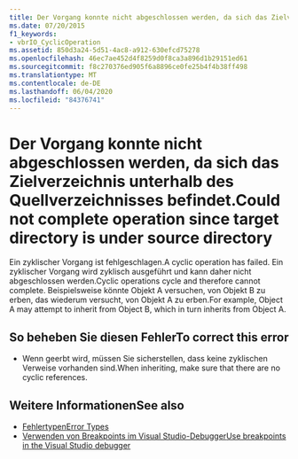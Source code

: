 ```yaml
---
title: Der Vorgang konnte nicht abgeschlossen werden, da sich das Zielverzeichnis unterhalb des Quellverzeichnisses befindet.
ms.date: 07/20/2015
f1_keywords:
- vbrIO_CyclicOperation
ms.assetid: 850d3a24-5d51-4ac8-a912-630efcd75278
ms.openlocfilehash: 46ec7ae452d4f8259d0f8ca3a896d1b29151ed61
ms.sourcegitcommit: f8c270376ed905f6a8896ce0fe25b4f4b38ff498
ms.translationtype: MT
ms.contentlocale: de-DE
ms.lasthandoff: 06/04/2020
ms.locfileid: "84376741"
---
```

# <a name="could-not-complete-operation-since-target-directory-is-under-source-directory"></a><span data-ttu-id="956f8-102">Der Vorgang konnte nicht abgeschlossen werden, da sich das Zielverzeichnis unterhalb des Quellverzeichnisses befindet.</span><span class="sxs-lookup"><span data-stu-id="956f8-102">Could not complete operation since target directory is under source directory</span></span>
<span data-ttu-id="956f8-103">Ein zyklischer Vorgang ist fehlgeschlagen.</span><span class="sxs-lookup"><span data-stu-id="956f8-103">A cyclic operation has failed.</span></span> <span data-ttu-id="956f8-104">Ein zyklischer Vorgang wird zyklisch ausgeführt und kann daher nicht abgeschlossen werden.</span><span class="sxs-lookup"><span data-stu-id="956f8-104">Cyclic operations cycle and therefore cannot complete.</span></span> <span data-ttu-id="956f8-105">Beispielsweise könnte Objekt A versuchen, von Objekt B zu erben, das wiederum versucht, von Objekt A zu erben.</span><span class="sxs-lookup"><span data-stu-id="956f8-105">For example, Object A may attempt to inherit from Object B, which in turn inherits from Object A.</span></span>  
  
## <a name="to-correct-this-error"></a><span data-ttu-id="956f8-106">So beheben Sie diesen Fehler</span><span class="sxs-lookup"><span data-stu-id="956f8-106">To correct this error</span></span>  
  
- <span data-ttu-id="956f8-107">Wenn geerbt wird, müssen Sie sicherstellen, dass keine zyklischen Verweise vorhanden sind.</span><span class="sxs-lookup"><span data-stu-id="956f8-107">When inheriting, make sure that there are no cyclic references.</span></span>  
  
## <a name="see-also"></a><span data-ttu-id="956f8-108">Weitere Informationen</span><span class="sxs-lookup"><span data-stu-id="956f8-108">See also</span></span>

- [<span data-ttu-id="956f8-109">Fehlertypen</span><span class="sxs-lookup"><span data-stu-id="956f8-109">Error Types</span></span>](../programming-guide/language-features/error-types.md)
- [<span data-ttu-id="956f8-110">Verwenden von Breakpoints im Visual Studio-Debugger</span><span class="sxs-lookup"><span data-stu-id="956f8-110">Use breakpoints in the Visual Studio debugger</span></span>](/visualstudio/debugger/using-breakpoints)
